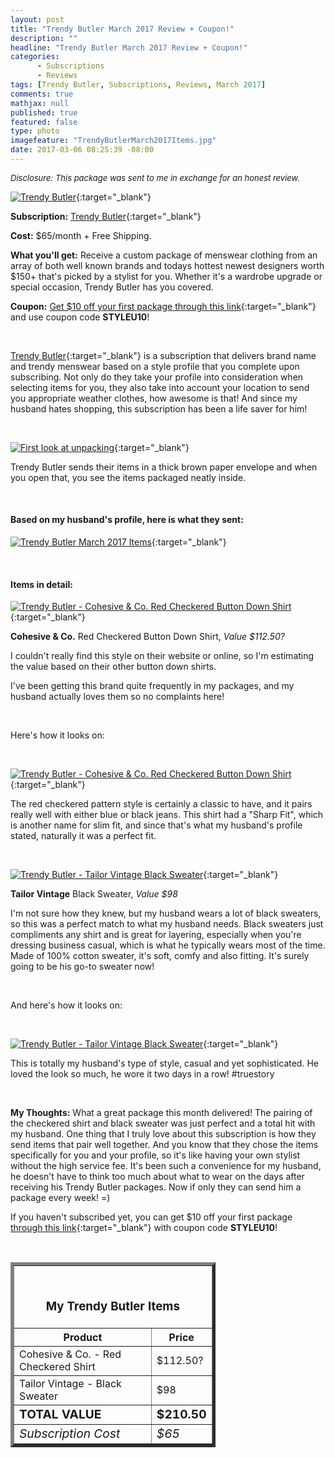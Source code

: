 ```yaml
---
layout: post
title: "Trendy Butler March 2017 Review + Coupon!"
description: ""
headline: "Trendy Butler March 2017 Review + Coupon!"
categories: 
      - Subscriptions
      - Reviews
tags: [Trendy Butler, Subscriptions, Reviews, March 2017]
comments: true
mathjax: null
published: true
featured: false
type: photo
imagefeature: "TrendyButlerMarch2017Items.jpg"
date: 2017-03-06 08:25:39 -08:00
---
```


<i><font size="2">Disclosure: This package was sent to me in exchange for an honest review.</font></i>

[![Trendy Butler](http://whatsupmailbox.com/images/TrendyButlerMarch2017Package.jpg)](http://trendybutlers.com/l/B9A76CA0/){:target="_blank"}

**Subscription:** [Trendy Butler](http://trendybutlers.com/l/B9A76CA0/){:target="_blank"}

**Cost:** $65/month + Free Shipping.

**What you'll get:** Receive a custom package of menswear clothing from an array of both well known brands and todays hottest newest designers worth $150+ that's picked by a stylist for you. Whether it's a wardrobe upgrade or special occasion, Trendy Butler has you covered.

**Coupon:** [Get $10 off your first package through this link](http://trendybutlers.com/l/B9A76CA0/){:target="_blank"} and use coupon code **STYLEU10**!

<br>

[Trendy Butler](http://trendybutlers.com/l/B9A76CA0/){:target="_blank"} is a subscription that delivers brand name and trendy menswear based on a style profile that you complete upon subscribing. Not only do they take your profile into consideration when selecting items for you, they also take into account your location to send you appropriate weather clothes, how awesome is that! And since my husband hates shopping, this subscription has been a life saver for him!

<br>

[![First look at unpacking](http://whatsupmailbox.com/images/TrendyButlerMarch2017OpenPackage.jpg)](http://trendybutlers.com/l/B9A76CA0/){:target="_blank"}

Trendy Butler sends their items in a thick brown paper envelope and when you open that, you see the items packaged neatly inside.

<br>

<H4>Based on my husband's profile, here is what they sent:</H4>

[![Trendy Butler March 2017 Items](http://whatsupmailbox.com/images/TrendyButlerMarch2017Items.jpg)](http://trendybutlers.com/l/B9A76CA0/){:target="_blank"}

<br>

<h4>Items in detail:</h4>

[![Trendy Butler - Cohesive & Co. Red Checkered Button Down Shirt](http://whatsupmailbox.com/images/TrendyButlerMarch2017CohesiveCoRedCheckeredButtonDownShirt.jpg)](http://trendybutlers.com/l/B9A76CA0/){:target="_blank"}

**Cohesive & Co.** Red Checkered Button Down Shirt, *Value $112.50?*

I couldn't really find this style on their website or online, so I'm estimating the value based on their other button down shirts.

I've been getting this brand quite frequently in my packages, and my husband actually loves them so no complaints here!

<br>

Here's how it looks on:

<br>

[![Trendy Butler - Cohesive & Co. Red Checkered Button Down Shirt](http://whatsupmailbox.com/images/TrendyButlerMarch2017CohesiveCoRedCheckeredButtonDownShirt02.jpg)](http://trendybutlers.com/l/B9A76CA0/){:target="_blank"}

The red checkered pattern style is certainly a classic to have, and it pairs really well with either blue or black jeans. This shirt had a "Sharp Fit", which is another name for slim fit, and since that's what my husband's profile stated, naturally it was a perfect fit.

<br>

[![Trendy Butler - Tailor Vintage Black Sweater](http://whatsupmailbox.com/images/TrendyButlerMarch2017TailorVintageBlackSweater.jpg)](http://trendybutlers.com/l/B9A76CA0/){:target="_blank"}

**Tailor Vintage** Black Sweater, *Value $98*

I'm not sure how they knew, but my husband wears a lot of black sweaters, so this was a perfect match to what my husband needs. Black sweaters just compliments any shirt and is great for layering, especially when you're dressing business casual, which is what he typically wears most of the time. Made of 100% cotton sweater, it's soft, comfy and also fitting. It's surely going to be his go-to sweater now!

<br>

And here's how it looks on:

<br>

[![Trendy Butler - Tailor Vintage Black Sweater](http://whatsupmailbox.com/images/TrendyButlerMarch2017TailorVintageBlackSweater02.jpg)](http://trendybutlers.com/l/B9A76CA0/){:target="_blank"}

This is totally my husband's type of style, casual and yet sophisticated. He loved the look so much, he wore it two days in a row! #truestory

<br>

<i class="icon-exclamation-sign"></i><b> My Thoughts:</b> What a great package this month delivered! The pairing of the checkered shirt and black sweater was just perfect and a total hit with my husband. One thing that I truly love about this subscription is how they send items that pair well together. And you know that they chose the items specifically for you and your profile, so it's like having your own stylist without the high service fee. It's been such a convenience for my husband, he doesn't have to think too much about what to wear on the days after receiving his Trendy Butler packages. Now if only they can send him a package every week! =)

If you haven't subscribed yet, you can get $10 off your first package [through this link](http://trendybutlers.com/l/B9A76CA0/){:target="_blank"} with coupon code **STYLEU10**!

<br>

<TABLE  BORDER="5" style="width:65%">
   <TR>
      <TH COLSPAN="2">
         <H3><BR><center>My Trendy Butler Items</center></H3>
      </TH>
   </TR>
      <TH>Product</TH>
      <TH>Price</TH>
  <TR>
      <TD>Cohesive & Co. - Red Checkered Shirt</TD>
      <TD>$112.50?</TD>
   </TR>
   <TR>
      <TD>Tailor Vintage - Black Sweater</TD>
      <TD>$98</TD>
   </TR>
   <TR>
      <TD><b><big>TOTAL VALUE</big></b></TD>
      <TD><b><big>$210.50</big></b></TD>
   </TR>
   <TR>
      <TD><i><big>Subscription Cost</big></i></TD>
      <TD><i><big>$65</big></i></TD>
   </TR>
</TABLE>
